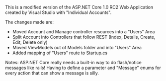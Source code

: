 This is a modified version of the ASP.NET Core 1.0 RC2 Web Application created by Visual Studio with "Individual Accounts".

The changes made are:

* Moved Account and Manage controller resources into a "Users" Area
* Split Account into Controllers that follow REST (Index, Details, Create, Edit, Delete only)
* Moved ViewModels out of Models folder and into "Users" Area
* Added mapping of "Users" route to Startup.cs

Notes: ASP.NET Core really needs a built-in way to do flash/notice messages like rails! Having to define a parameter and "Message" enums for every action that can show a message is silly.
